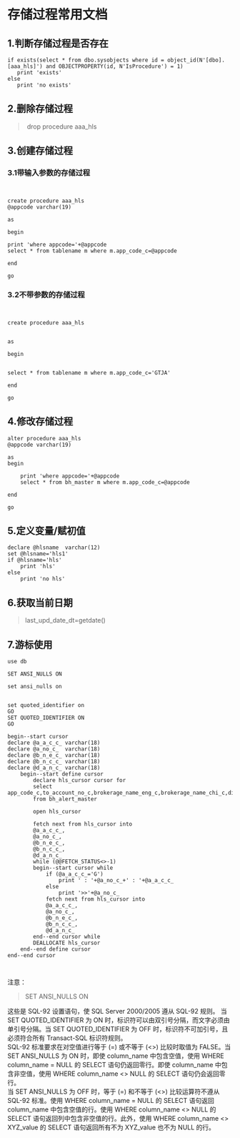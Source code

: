 # 存储过程常用文档

## 1.判断存储过程是否存在

~~~
if exists(select * from dbo.sysobjects where id = object_id(N'[dbo].[aaa_hls]') and OBJECTPROPERTY(id, N'IsProcedure') = 1)
​	print 'exists'
else
​	print 'no exists'
~~~



## 2.删除存储过程

> ​	drop procedure aaa_hls

## 3.创建存储过程

### 3.1带输入参数的存储过程

~~~


create procedure aaa_hls
@appcode varchar(19)

as

begin

print 'where appcode='+@appcode
select * from tablename m where m.app_code_c=@appcode

end

go
~~~

### 3.2不带参数的存储过程

~~~


create procedure aaa_hls


as

begin


select * from tablename m where m.app_code_c='GTJA'

end

go
~~~



## 4.修改存储过程

~~~
alter procedure aaa_hls
@appcode varchar(19)

as
begin

	print 'where appcode='+@appcode
	select * from bh_master m where m.app_code_c=@appcode

end

go
~~~

## 5.定义变量/赋初值

~~~
declare @hlsname  varchar(12)
set @hlsname='hls1'
if @hlsname='hls'
	print 'hls'
else
	print 'no hls'
~~~

## 6.获取当前日期

> last_upd_date_dt=getdate()

## 7.游标使用

~~~
use db

SET ANSI_NULLS ON

set ansi_nulls on


set quoted_identifier on
GO
SET QUOTED_IDENTIFIER ON
GO

begin--start cursor
declare @a_a_c_c_ varchar(18)
declare @a_no_c_  varchar(18)
declare @b_n_e_c_ varchar(18)
declare @b_n_c_c_ varchar(18)
declare @d_a_n_c_ varchar(18)
	begin--start define cursor
		declare hls_cursor cursor for 
		select app_code_c,to_account_no_c,brokerage_name_eng_c,brokerage_name_chi_c,disp_account_no_c
		from bh_alert_master
		
		open hls_cursor
		
		fetch next from hls_cursor into 
		@a_a_c_c_,
		@a_no_c_,
		@b_n_e_c_,
		@b_n_c_c_,
		@d_a_n_c_
		while (@@FETCH_STATUS<>-1)
		begin--start cursor while
			if (@a_a_c_c_='G')
				print ' : '+@a_no_c_+' : '+@a_a_c_c_
			else
				print '>>'+@a_no_c_
			fetch next from hls_cursor into 
			@a_a_c_c_,
			@a_no_c_,
			@b_n_e_c_,
			@b_n_c_c_,
			@d_a_n_c_
		end--end cursor while
		DEALLOCATE hls_cursor
	end--end define cursor
end--end cursor



~~~

注意：

> SET ANSI_NULLS  ON

这些是 SQL-92 设置语句，使 SQL Server 2000/2005 遵从 SQL-92 规则。
当 SET QUOTED_IDENTIFIER 为 ON 时，标识符可以由双引号分隔，而文字必须由单引号分隔。当 SET QUOTED_IDENTIFIER 为 OFF 时，标识符不可加引号，且必须符合所有 Transact-SQL 标识符规则。  
SQL-92 标准要求在对空值进行等于 (=) 或不等于 (<>) 比较时取值为 FALSE。当 SET ANSI_NULLS 为 ON 时，即使 column_name 中包含空值，使用 WHERE column_name = NULL 的 SELECT 语句仍返回零行。即使 column_name 中包含非空值，使用 WHERE column_name <> NULL 的 SELECT 语句仍会返回零行。  
当 SET ANSI_NULLS 为 OFF 时，等于 (=) 和不等于 (<>) 比较运算符不遵从 SQL-92 标准。使用 WHERE column_name = NULL 的 SELECT 语句返回 column_name 中包含空值的行。使用 WHERE column_name <> NULL 的 SELECT 语句返回列中包含非空值的行。此外，使用 WHERE column_name <> XYZ_value 的 SELECT 语句返回所有不为 XYZ_value 也不为 NULL 的行。

